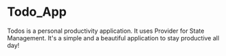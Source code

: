 # Todo_App
Todos is a personal productivity application. 
It uses Provider for State Management. It's a simple and a beautiful application to stay productive all day!
